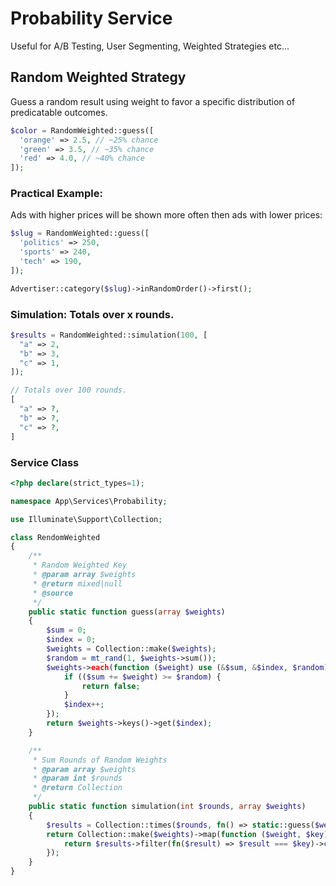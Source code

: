 # Probability Service

Useful for A/B Testing, User Segmenting, Weighted Strategies etc... 

## Random Weighted Strategy

Guess a random result using weight to favor a specific distribution of predicatable outcomes.

```php
$color = RandomWeighted::guess([
  'orange' => 2.5, // ~25% chance
  'green' => 3.5, // ~35% chance
  'red' => 4.0, // ~40% chance
]);
```

### Practical Example:

Ads with higher prices will be shown more often then ads with lower prices:

```php
$slug = RandomWeighted::guess([
  'politics' => 250, 
  'sports' => 240,
  'tech' => 190,
]);

Advertiser::category($slug)->inRandomOrder()->first();
```

### Simulation: Totals over x rounds.
```php
$results = RandomWeighted::simulation(100, [
  "a" => 2, 
  "b" => 3,
  "c" => 1,
]);

// Totals over 100 rounds.
[
  "a" => ?, 
  "b" => ?,
  "c" => ?,
]
```

### Service Class
```php
<?php declare(strict_types=1);

namespace App\Services\Probability;

use Illuminate\Support\Collection;

class RendomWeighted
{
    /**
     * Random Weighted Key
     * @param array $weights
     * @return mixed|null
     * @source
     */
    public static function guess(array $weights)
    {
        $sum = 0;
        $index = 0;
        $weights = Collection::make($weights);
        $random = mt_rand(1, $weights->sum());
        $weights->each(function ($weight) use (&$sum, &$index, $random) {
            if (($sum += $weight) >= $random) {
                return false;
            }
            $index++;
        });
        return $weights->keys()->get($index);
    }

    /**
     * Sum Rounds of Random Weights
     * @param array $weights
     * @param int $rounds
     * @return Collection
     */
    public static function simulation(int $rounds, array $weights)
    {
        $results = Collection::times($rounds, fn() => static::guess($weights));
        return Collection::make($weights)->map(function ($weight, $key) use ($results) {
            return $results->filter(fn($result) => $result === $key)->count();
        });
    }
}
```
